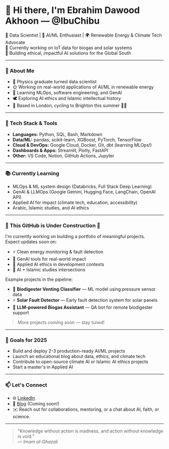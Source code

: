 # 👋 Hi there, I'm Ebrahim Dawood Akhoon — @IbuChibu

🌱 Data Scientist | 🧠 AI/ML Enthusiast | 🌍 Renewable Energy & Climate Tech Advocate  
💼 Currently working on IoT data for biogas and solar systems  
🎯 Building ethical, impactful AI solutions for the Global South

---

### 🧠 About Me

- 🧪 Physics graduate turned data scientist
- 🌞 Working on real-world applications of AI/ML in renewable energy
- 🤖 Learning MLOps, software engineering, and GenAI
- 🕊️ Exploring AI ethics and Islamic intellectual history
- 📍 Based in London, cycling to Brighton this summer 🚴‍♂️

---

### 🔧 Tech Stack & Tools

- **Languages:** Python, SQL, Bash, Markdown
- **Data/ML:** pandas, scikit-learn, XGBoost, PyTorch, TensorFlow
- **Cloud & DevOps:** Google Cloud, Docker, Git, dbt (learning MLOps!)
- **Dashboards & Apps:** Streamlit, Plotly, FastAPI
- **Other:** VS Code, Notion, GitHub Actions, Jupyter

---

### 📚 Currently Learning

- MLOps & ML system design (Databricks, Full Stack Deep Learning)
- GenAI & LLMOps (Google Gemini, Hugging Face, LangChain, OpenAI API)
- Applied AI for impact (climate tech, education, accessibility)
- Arabic, Islamic studies, and AI ethics

---

### 🚧 This GitHub is Under Construction 🚧

I'm currently working on building a portfolio of meaningful projects.  
Expect updates soon on:

- ⚡ Clean energy monitoring & fault detection
- 🤖 GenAI tools for real-world impact
- 🧠 Applied AI ethics in development contexts
- 🕋 AI + Islamic studies intersections

Example projects in the pipeline:
- 🔬 **Biodigester Venting Classifier** — ML model using pressure sensor data  
- ⚡ **Solar Fault Detector** — Early fault detection system for solar panels  
- 💬 **LLM-powered Biogas Assistant** — QA bot for remote biodigester support  

> More projects coming soon — stay tuned!

---

### 🧭 Goals for 2025

- Build and deploy 2-3 production-ready AI/ML projects  
- Launch an educational blog about data, ethics, and climate tech  
- Contribute to open-source climate AI or Islamic AI ethics projects  
- Start a master's in Applied AI

---

### 📫 Let's Connect

- 🌐 [LinkedIn](https://www.linkedin.com/in/ebrahim-dawood-akhoon)  
- 📝 [Blog](https://yourblog.com) (Coming soon!)  
- ✉️ Reach out for collaborations, mentoring, or a chat about AI, faith, or science.

---

> “Knowledge without action is madness, and action without knowledge is void.”  
> — *Imam al-Ghazali*

<!---
IbuChibu/IbuChibu is a ✨ special ✨ repository because its `README.md` (this file) appears on your GitHub profile.
You can click the Preview link to take a look at your changes.
--->
